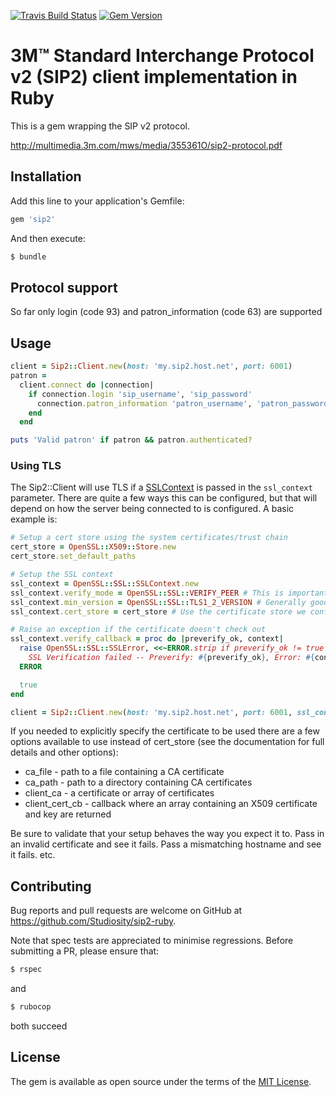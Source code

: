 [![Travis Build Status](http://img.shields.io/travis/Studiosity/sip2-ruby.svg?style=flat)](https://travis-ci.org/Studiosity/sip2-ruby)
[![Gem Version](http://img.shields.io/gem/v/sip2.svg?style=flat)](#)

# 3M™ Standard Interchange Protocol v2 (SIP2) client implementation in Ruby

This is a gem wrapping the SIP v2 protocol.

http://multimedia.3m.com/mws/media/355361O/sip2-protocol.pdf 


## Installation

Add this line to your application's Gemfile:

```ruby
gem 'sip2'
```

And then execute:

```bash
$ bundle
```


## Protocol support

So far only login (code 93) and patron_information (code 63) are supported


## Usage

```ruby
client = Sip2::Client.new(host: 'my.sip2.host.net', port: 6001)
patron =
  client.connect do |connection|
    if connection.login 'sip_username', 'sip_password'
      connection.patron_information 'patron_username', 'patron_password'
    end
  end

puts 'Valid patron' if patron && patron.authenticated?
```

### Using TLS

The Sip2::Client will use TLS if a
[SSLContext](https://ruby-doc.org/stdlib-2.4.10/libdoc/openssl/rdoc/OpenSSL/SSL/SSLContext.html)
is passed in the `ssl_context` parameter. There are quite a few ways this can be configured, but that will
depend on how the server being connected to is configured. A basic example is:

```ruby
# Setup a cert store using the system certificates/trust chain
cert_store = OpenSSL::X509::Store.new
cert_store.set_default_paths

# Setup the SSL context
ssl_context = OpenSSL::SSL::SSLContext.new
ssl_context.verify_mode = OpenSSL::SSL::VERIFY_PEER # This is important. We want to verify the certificate is legitimate 
ssl_context.min_version = OpenSSL::SSL::TLS1_2_VERSION # Generally good practice to enforce the most recent TLS version
ssl_context.cert_store = cert_store # Use the certificate store we configured above

# Raise an exception if the certificate doesn't check out
ssl_context.verify_callback = proc do |preverify_ok, context|
  raise OpenSSL::SSL::SSLError, <<~ERROR.strip if preverify_ok != true || context.error != 0
    SSL Verification failed -- Preverify: #{preverify_ok}, Error: #{context.error_string} (#{context.error})
  ERROR

  true
end

client = Sip2::Client.new(host: 'my.sip2.host.net', port: 6001, ssl_context: ssl_context)
```

If you needed to explicitly specify the certificate to be used there are a few options available
to use instead of cert_store (see the documentation for full details and other options):
 * ca_file          - path to a file containing a CA certificate
 * ca_path          - path to a directory containing CA certificates
 * client_ca        - a certificate or array of certificates
 * client_cert_cb   - callback where an array containing an X509 certificate and key are returned

Be sure to validate that your setup behaves the way you expect it to.
Pass in an invalid certificate and see it fails. Pass a mismatching hostname and see it fails. etc.

## Contributing

Bug reports and pull requests are welcome on GitHub at https://github.com/Studiosity/sip2-ruby.

Note that spec tests are appreciated to minimise regressions. Before submitting a PR, please ensure that:
 
```bash
$ rspec
```
and

```bash
$ rubocop
```
both succeed 


## License

The gem is available as open source under the terms of the [MIT License](http://opensource.org/licenses/MIT).
